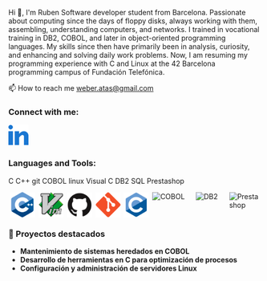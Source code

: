   Hi 👋, I'm Ruben
Software developer student from Barcelona. Passionate about computing since the days of floppy disks, always working with them, assembling, understanding computers, and networks. I trained in vocational training in DB2, COBOL, and later in object-oriented programming languages. My skills since then have primarily been in analysis, curiosity, and enhancing and solving daily work problems. Now, I am resuming my programming experience with C and Linux at the 42 Barcelona programming campus of Fundación Telefónica.

📫 How to reach me weber.atas@gmail.com

### Connect with me:

<a href="https://www.linkedin.com/in/rub%C3%A9n-buitrago-a8671a288" target="_blank">
 <img src="https://github.com/WeBeRATAS/WeBeRATAS/blob/main/405932124-2216b903-37e0-48cd-be81-ac2463e042db.svg" alt="Linkedin" width="40" />
</a>

### Languages and Tools:
C C++ git COBOL linux Visual C DB2 SQL Prestashop

<div style="display: flex; justify-content: space-around;">
<img src="https://github.com/WeBeRATAS/WeBeRATAS/blob/main/405932001-29e9235b-3354-464c-8af1-2b6d274debbd.svg" alt="Logotipo 2" width="50" />
<img src="https://github.com/WeBeRATAS/WeBeRATAS/blob/main/405931746-549260f8-0cff-4dcc-a3ab-8ec48e1cf580.svg" alt="Logotipo 3" width="50" />
<img src="https://github.com/WeBeRATAS/WeBeRATAS/blob/main/405931638-86a5f307-467c-4695-a87e-1805fc471724.svg" alt="Logotipo 3" width="50" />
<img src="https://github.com/WeBeRATAS/WeBeRATAS/blob/main/405931574-89fe0019-1618-4d58-ba6f-45f7c4a6c857.svg" alt="Logotipo 3" width="50" />
<img src="https://github.com/WeBeRATAS/WeBeRATAS/blob/main/405931423-e3d9e5c2-0620-4f20-9e2a-dab25ee7ac85.svg" alt="Logotipo 3" width="50" />
<img src="https://logowik.com/content/uploads/images/cobol9781.logowik.com.webp" alt="COBOL" width="80" />
<img src="https://encrypted-tbn0.gstatic.com/images?q=tbn:ANd9GcQL29jXtM1i45RKSZWcInnczUeoBTb7xCGtYhtQDv19t6VbOMHrphkD8w3NKsoE73IVxIo&usqp=CAU" alt="DB2" width="60" />
<img src="https://encrypted-tbn0.gstatic.com/images?q=tbn:ANd9GcSCsrzE92lx2tUM_84w7ueKrxVD7e6EQQxBbQ&s" alt="Prestashop" width="60" />
</div>

### 🚀 Proyectos destacados
- **Mantenimiento de sistemas heredados en COBOL**
- **Desarrollo de herramientas en C para optimización de procesos**
- **Configuración y administración de servidores Linux**




